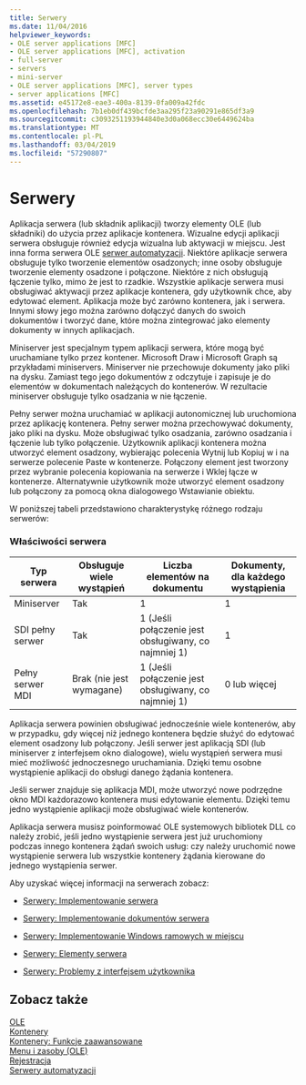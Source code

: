 ```yaml
---
title: Serwery
ms.date: 11/04/2016
helpviewer_keywords:
- OLE server applications [MFC]
- OLE server applications [MFC], activation
- full-server
- servers
- mini-server
- OLE server applications [MFC], server types
- server applications [MFC]
ms.assetid: e45172e8-eae3-400a-8139-0fa009a42fdc
ms.openlocfilehash: 7b1eb0df439bcfde3aa295f23a90291e865df3a9
ms.sourcegitcommit: c3093251193944840e3d0a068ecc30e6449624ba
ms.translationtype: MT
ms.contentlocale: pl-PL
ms.lasthandoff: 03/04/2019
ms.locfileid: "57290807"
---
```

# <a name="servers"></a>Serwery

Aplikacja serwera (lub składnik aplikacji) tworzy elementy OLE (lub składniki) do użycia przez aplikacje kontenera. Wizualne edycji aplikacji serwera obsługuje również edycja wizualna lub aktywacji w miejscu. Jest inna forma serwera OLE [serwer automatyzacji](../mfc/automation-servers.md). Niektóre aplikacje serwera obsługuje tylko tworzenie elementów osadzonych; inne osoby obsługuje tworzenie elementy osadzone i połączone. Niektóre z nich obsługują łączenie tylko, mimo że jest to rzadkie. Wszystkie aplikacje serwera musi obsługiwać aktywacji przez aplikacje kontenera, gdy użytkownik chce, aby edytować element. Aplikacja może być zarówno kontenera, jak i serwera. Innymi słowy jego można zarówno dołączyć danych do swoich dokumentów i tworzyć dane, które można zintegrować jako elementy dokumenty w innych aplikacjach.

Miniserver jest specjalnym typem aplikacji serwera, które mogą być uruchamiane tylko przez kontener. Microsoft Draw i Microsoft Graph są przykładami miniservers. Miniserver nie przechowuje dokumenty jako pliki na dysku. Zamiast tego jego dokumentów z odczytuje i zapisuje je do elementów w dokumentach należących do kontenerów. W rezultacie miniserver obsługuje tylko osadzania w nie łączenie.

Pełny serwer można uruchamiać w aplikacji autonomicznej lub uruchomiona przez aplikację kontenera. Pełny serwer można przechowywać dokumenty, jako pliki na dysku. Może obsługiwać tylko osadzania, zarówno osadzania i łączenie lub tylko połączenie. Użytkownik aplikacji kontenera można utworzyć element osadzony, wybierając polecenia Wytnij lub Kopiuj w i na serwerze polecenie Paste w kontenerze. Połączony element jest tworzony przez wybranie polecenia kopiowania na serwerze i Wklej łącze w kontenerze. Alternatywnie użytkownik może utworzyć element osadzony lub połączony za pomocą okna dialogowego Wstawianie obiektu.

W poniższej tabeli przedstawiono charakterystykę różnego rodzaju serwerów:

### <a name="server-characteristics"></a>Właściwości serwera

|Typ serwera|Obsługuje wiele wystąpień|Liczba elementów na dokumentu|Dokumenty, dla każdego wystąpienia|
|--------------------|---------------------------------|------------------------|----------------------------|
|Miniserver|Tak|1|1|
|SDI pełny serwer|Tak|1 (Jeśli połączenie jest obsługiwany, co najmniej 1)|1|
|Pełny serwer MDI|Brak (nie jest wymagane)|1 (Jeśli połączenie jest obsługiwany, co najmniej 1)|0 lub więcej|

Aplikacja serwera powinien obsługiwać jednocześnie wiele kontenerów, aby w przypadku, gdy więcej niż jednego kontenera będzie służyć do edytować element osadzony lub połączony. Jeśli serwer jest aplikacją SDI (lub miniserver z interfejsem okno dialogowe), wielu wystąpień serwera musi mieć możliwość jednoczesnego uruchamiania. Dzięki temu osobne wystąpienie aplikacji do obsługi danego żądania kontenera.

Jeśli serwer znajduje się aplikacja MDI, może utworzyć nowe podrzędne okno MDI każdorazowo kontenera musi edytowanie elementu. Dzięki temu jedno wystąpienie aplikacji może obsługiwać wiele kontenerów.

Aplikacja serwera musisz poinformować OLE systemowych bibliotek DLL co należy zrobić, jeśli jedno wystąpienie serwera jest już uruchomiony podczas innego kontenera żądań swoich usług: czy należy uruchomić nowe wystąpienie serwera lub wszystkie kontenery żądania kierowane do jednego wystąpienia serwer.

Aby uzyskać więcej informacji na serwerach zobacz:

- [Serwery: Implementowanie serwera](../mfc/servers-implementing-a-server.md)

- [Serwery: Implementowanie dokumentów serwera](../mfc/servers-implementing-server-documents.md)

- [Serwery: Implementowanie Windows ramowych w miejscu](../mfc/servers-implementing-in-place-frame-windows.md)

- [Serwery: Elementy serwera](../mfc/servers-server-items.md)

- [Serwery: Problemy z interfejsem użytkownika](../mfc/servers-user-interface-issues.md)

## <a name="see-also"></a>Zobacz także

[OLE](../mfc/ole-in-mfc.md)<br/>
[Kontenery](../mfc/containers.md)<br/>
[Kontenery: Funkcje zaawansowane](../mfc/containers-advanced-features.md)<br/>
[Menu i zasoby (OLE)](../mfc/menus-and-resources-ole.md)<br/>
[Rejestracja](../mfc/registration.md)<br/>
[Serwery automatyzacji](../mfc/automation-servers.md)
